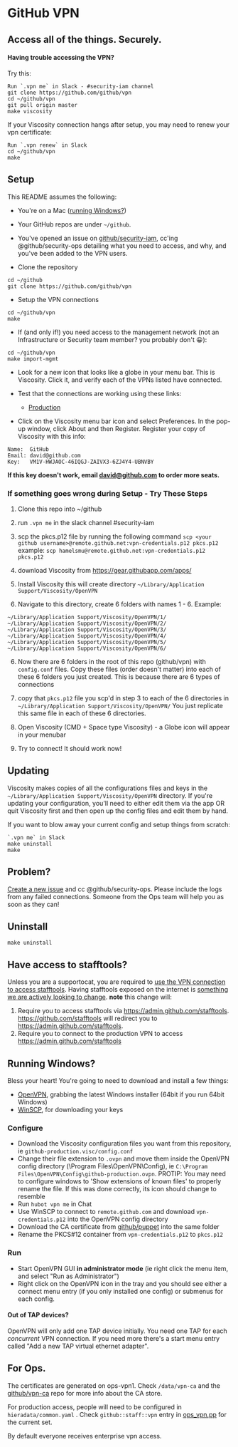# GitHub VPN

## Access all of the things. Securely.

#### Having trouble accessing the VPN?

Try this:

    Run `.vpn me` in Slack - #security-iam channel
    git clone https://github.com/github/vpn
    cd ~/github/vpn
    git pull origin master
    make viscosity

If your Viscosity connection hangs after setup, you may need to renew your vpn certificate:

    Run `.vpn renew` in Slack
    cd ~/github/vpn
    make

## Setup

This README assumes the following:

* You're on a Mac ([running Windows?](#running-windows))
* Your GitHub repos are under `~/github`.
* You've opened an issue on [github/security-iam](https://github.com/github/security-iam), cc'ing @github/security-ops detailing what you need to access, and why, and you've been added to the VPN users.


* Clone the repository

```
cd ~/github
git clone https://github.com/github/vpn
```

* Setup the VPN connections

```
cd ~/github/vpn
make
```

* If (and only if!) you need access to the management network (not an Infrastructure or Security team member? you probably don't :grinning:):

```
cd ~/github/vpn
make import-mgmt
```

* Look for a new icon that looks like a globe in your menu bar. This is Viscosity. Click it, and verify each of the VPNs listed have connected.

* Test that the connections are working using these links:

  * [Production](https://mirror.iad.github.net/)

* Click on the Viscosity menu bar icon and select Preferences. In the pop-up window, click About and then Register. Register your copy of Viscosity with this info:

```
Name:  GitHub
Email: david@github.com
Key:   VM1V-HWJAOC-46IQGJ-ZAIVX3-6ZJ4Y4-UBNVBY
```

**If this key doesn't work, email david@github.com to order more seats.**


### If something goes wrong during Setup - Try These Steps

1. Clone this repo into ~/github
1. run `.vpn me` in the slack channel #security-iam
2. scp the pkcs.p12 file by running the following command ```scp <your github username>@remote.github.net:vpn-credentials.p12 pkcs.p12```  example: `scp hamelsmu@remote.github.net:vpn-credentials.p12 pkcs.p12`

3. download Viscosity from https://gear.githubapp.com/apps/

4. Install Viscosity this will create directory `~/Library/Application Support/Viscosity/OpenVPN`

5. Navigate to this directory, create 6 folders with names 1 - 6.  Example:
```
~/Library/Application Support/Viscosity/OpenVPN/1/
~/Library/Application Support/Viscosity/OpenVPN/2/
~/Library/Application Support/Viscosity/OpenVPN/3/
~/Library/Application Support/Viscosity/OpenVPN/4/
~/Library/Application Support/Viscosity/OpenVPN/5/
~/Library/Application Support/Viscosity/OpenVPN/6/
```

6. Now there are 6 folders in the root of this repo (github/vpn) with `config.conf` files.  Copy these files (order doesn't matter) into each of these 6 folders you just created.  This is because there are 6 types of connections

7.  copy that `pkcs.p12` file you scp'd in step 3 to each of the 6 directories in `~/Library/Application Support/Viscosity/OpenVPN/`  You just replicate this same file in each of these 6 directories.

8.  Open Viscosity (CMD + Space type Viscosity) - a Globe icon will appear in your menubar

9.  Try to connect!  It should work now!



## Updating

Viscosity makes copies of all the configurations files and keys in the
`~/Library/Application Support/Viscosity/OpenVPN` directory. If you're
updating your configuration, you'll need to either edit them via the
app OR quit Viscosity first and then open up the config files and edit them
by hand.

If you want to blow away your current config and setup things from scratch:

    `.vpn me` in Slack
    make uninstall
    make

## Problem?

[Create a new issue](https://github.com/github/vpn/issues/new) and cc
@github/security-ops.  Please include the logs from any failed connections.
Someone from the Ops team will help you as soon as they can!

## Uninstall

    make uninstall

## Have access to stafftools?

Unless you are a supportocat, you are required to [use the VPN connection to access stafftools](https://github.com/devtools/features/require_restricted_front_end). Having stafftools exposed on the internet is [something we are actively looking to change](https://github.com/github/github/issues/38109). **note** this change will:

1. Require you to access stafftools via https://admin.github.com/stafftools. https://github.com/stafftools will redirect you to https://admin.github.com/stafftools.
1. Require you to connect to the production VPN to access https://admin.github.com/stafftools

## Running Windows?

Bless your heart! You're going to need to download and install a few things:

* [OpenVPN](http://openvpn.net/index.php/open-source/downloads.html), grabbing the latest Windows installer (64bit if you run 64bit Windows)
* [WinSCP](http://winscp.net), for downloading your keys

### Configure

 * Download the Viscosity configuration files you want from this repository, ie `github-production.visc/config.conf`
 * Change their file extension to `.ovpn` and move them inside the
   OpenVPN config directory (\Program Files\OpenVPN\Config), ie `C:\Program Files\OpenVPN\Config\github-production.ovpn`. PROTIP: You may need to configure windows to 'Show extensions of known files' to properly rename the file. If this was done correctly, its icon should change to resemble
 * Run `hubot vpn me` in Chat
 * Use WinSCP to connect to `remote.github.com` and download `vpn-credentials.p12` into the OpenVPN config directory
 * Download the CA certificate from [github/puppet](https://github.com/github/puppet/blob/7475edc21fec64ff82f33c2e8f30d1873d676a23/modules/github/files/etc/ssl/ca_crt) into the same folder
 * Rename the PKCS#12 container from `vpn-credentials.p12` to `pkcs.p12`

### Run
 * Start OpenVPN GUI **in administrator mode** (ie right click the menu item, and select "Run as Administrator")
 * Right click on the OpenVPN icon in the tray and you should see either a connect
   menu entry (if you only installed one config) or submenus for each config.

#### Out of TAP devices?
OpenVPN will only add one TAP device initially. You need one TAP for each
_concurrent_ VPN connection. If you need more there's a start menu entry
called "Add a new TAP virtual ethernet adapter".

## For Ops.

The certificates are generated on ops-vpn1. Check `/data/vpn-ca` and the [github/vpn-ca](https://github.com/github/vpn-ca) repo for more info about the CA store.

For production access, people will need to be configured in `hieradata/common.yaml` . Check `github::staff::vpn` entry in [ops_vpn.pp](https://github.com/github/puppet/blob/master/modules/github/manifests/role/ops_vpn.pp#L144-147) for the current set.

By default everyone receives enterprise vpn access.
